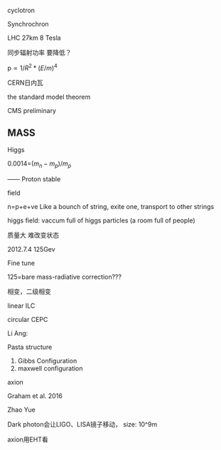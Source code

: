 cyclotron

Synchrochron

LHC 27km 8 Tesla



同步辐射功率 要降低？

p$\propto 1/R^2*(E/m)^4$

CERN日内瓦

the standard model theorem

CMS preliminary

## MASS

Higgs

0.0014=$(m_n-m_p)/m_p$

—— Proton stable



field

n=p+e+ve  Like a bounch of string, exite one, transport to other strings

higgs field: vaccum full of higgs particles (a room full of people)

质量大 难改变状态

2012.7.4 125Gev

Fine tune

125=bare mass-radiative correction???



相变，二级相变

linear ILC

circular CEPC





Li Ang:

Pasta structure

1. Gibbs Configuration
2. maxwell configuration







axion

Graham et al. 2016



Zhao Yue 

Dark photon会让LIGO、LISA镜子移动， size: 10^9m

axion用EHT看